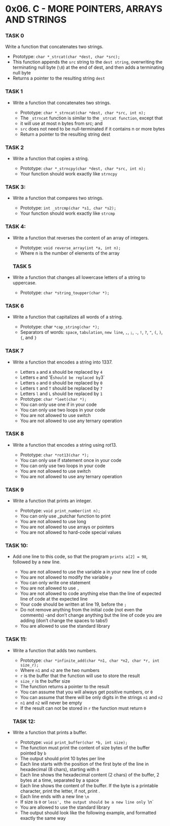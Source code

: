 # 0x06. C - MORE POINTERS, ARRAYS AND STRINGS

###     TASK 0 
Write a function that concatenates two strings.

- Prototype: `char *_strcat(char *dest, char *src);`
- This function appends the `src` string to the `dest string`, overwriting the terminating null byte (`\0`) at the end of dest, and then adds a terminating null byte
- Returns a pointer to the resulting string `dest`

 ###     TASK 1
- Write a function that concatenates two strings.
	 
     - Prototype: `char *_strncat(char *dest, char *src, int n);`
     - The `_strncat` function is similar to the `_strcat function`, except that
     - it will use at most n bytes from src; and
     - `src` does not need to be null-terminated if it contains n or more bytes
     - Return a pointer to the resulting string dest

 ###     TASK 2
- Write a function that copies a string.
	
     - Prototype: `char *_strncpy(char *dest, char *src, int n);`
     - Your function should work exactly like `strncpy`

 ###     TASK 3: 
- Write a function that compares two strings.
	
     - Prototype: `int _strcmp(char *s1, char *s2);`
     - Your function should work exactly like `strcmp`

### TASK 4: 
- Write a function that reverses the content of an array of integers.
	
     - Prototype: `void reverse_array(int *a, int n);`
     - Where n is the number of elements of the array

	### TASK 5
- Write a function that changes all lowercase letters of a string to uppercase.
	
     - Prototype: `char *string_toupper(char *);`

###     TASK 6 
- Write a function that capitalizes all words of a string.

     - Prototype: char `*cap_string(char *);`
     - Separators of words: `space`, `tabulation`, `new line`, `,`, `;`, `.`, `!`, `?`, `"`, `(`, `)`, `{`, and `}`

### TASK 7 
- Write a function that encodes a string into 1337.
	
     - Letters `a` and `A` should be replaced by `4`
     - Letters `e` and 'E` should be replaced by `3`
     - Letters `o` and `O` should be replaced by `0`
     - Letters `t` and `T` should be replaced by `7`
     - Letters `l` and `L` should be replaced by `1`
     - Prototype: `char *leet(char *);`
     - You can only use one if in your code
     - You can only use two loops in your code
     - You are not allowed to use switch
     - You are not allowed to use any ternary operation

### TASK 8 
- Write a function that encodes a string using rot13.

     - Prototype: `char *rot13(char *);`
     - You can only use if statement once in your code
     - You can only use two loops in your code
     - You are not allowed to use switch
     - You are not allowed to use any ternary operation

### TASK 9 
- Write a function that prints an integer.

     - Prototype: `void print_number(int n);`
     - You can only use _putchar function to print
     - You are not allowed to use long
     - You are not allowed to use arrays or pointers
     - You are not allowed to hard-code special values

###     TASK 10: 
- Add one line to this code, so that the program `prints a[2] = 98`, followed by a new line.

     - You are not allowed to use the variable a in your new line of code
     - You are not allowed to modify the variable `p`
     - You can only write one statement
     - You are not allowed to use `,`
     - You are not allowed to code anything else than the line of expected line of code at the expected line
     - Your code should be written at line 19, before the `;`
     - Do not remove anything from the initial code (not even the comments)
     -and don’t change anything but the line of code you are adding (don’t change the spaces to tabs!)
     - You are allowed to use the standard library

###     TASK 11: 
- Write a function that adds two numbers.

     - Prototype: `char *infinite_add(char *n1, char *n2, char *r, int size_r);`
     - Where `n1` and `n2` are the two numbers
     - `r` is the buffer that the function will use to store the result
     - `size_r` is the buffer size
     - The function returns a pointer to the result
     - You can assume that you will always get positive numbers, or `0`
     - You can assume that there will be only digits in the strings `n1` and `n2`
     - `n1` and `n2` will never be empty
     - If the result can not be stored in `r` the function must return `0`

    ### TASK 12: 
    
- Write a function that prints a buffer.
     - Prototype: `void print_buffer(char *b, int size);`
     - The function must print the content of size bytes of the buffer pointed by `b`
     - The output should print 10 bytes per line
     - Each line starts with the position of the first byte of the line in hexadecimal (8 chars), starting with `0`
     - Each line shows the hexadecimal content (2 chars) of the buffer, 2 bytes at a time, separated by a space
     - Each line shows the content of the buffer. If the byte is a printable character, print the letter, if not, print .
     - Each line ends with a new line `\n`
     - If size is `0` or `less', the output should be a new line only `\n`
     - You are allowed to use the standard library
     - The output should look like the following example, and formatted exactly the same way
